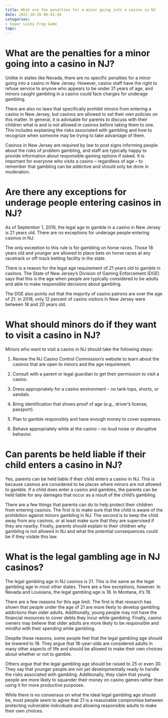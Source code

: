 ```yaml
---
title: What are the penalties for a minor going into a casino in NJ
date: 2022-10-28 06:41:34
categories:
- Super Lucky Frog Game
tags:
---
```



#  What are the penalties for a minor going into a casino in NJ?

Unlike in states like Nevada, there are no specific penalties for a minor going into a casino in New Jersey. However, casino staff have the right to refuse service to anyone who appears to be under 21 years of age, and minors caught gambling in a casino could face charges for underage gambling.

There are also no laws that specifically prohibit minors from entering a casino in New Jersey, but casinos are allowed to set their own policies on this matter. In general, it is advisable for parents to discuss with their children what is and is not allowed in casinos before taking them to one. This includes explaining the risks associated with gambling and how to recognize when someone may be trying to take advantage of them.

Casinos in New Jersey are required by law to post signs informing people about the risks of problem gambling, and staff are typically happy to provide information about responsible gaming options if asked. It is important for everyone who visits a casino – regardless of age – to remember that gambling can be addictive and should only be done in moderation.

#  Are there any exceptions for underage people entering casinos in NJ?

As of September 1, 2019, the legal age to gamble in a casino in New Jersey is 21 years old. There are no exceptions for underage people entering casinos in NJ.

The only exception to this rule is for gambling on horse races. Those 18 years old and younger are allowed to place bets on horse races at any racetrack or off-track betting facility in the state.

There is a reason for the legal age requirement of 21 years old to gamble in casinos. The State of New Jersey’s Division of Gaming Enforcement (DGE) says that this is the age when people are typically considered to be adults and able to make responsible decisions about gambling.

The DGE also points out that the majority of casino patrons are over the age of 21. In 2018, only 12 percent of casino visitors in New Jersey were between 18 and 20 years old.

#  What should minors do if they want to visit a casino in NJ?

Minors who want to visit a casino in NJ should take the following steps:

1. Review the NJ Casino Control Commission’s website to learn about the casinos that are open to minors and the age requirement.

2. Consult with a parent or legal guardian to get their permission to visit a casino.

3. Dress appropriately for a casino environment – no tank tops, shorts, or sandals.

4. Bring identification that shows proof of age (e.g., driver’s license, passport).

5. Plan to gamble responsibly and have enough money to cover expenses.

6. Behave appropriately while at the casino – no loud noise or disruptive behavior.

#  Can parents be held liable if their child enters a casino in NJ?

Yes, parents can be held liable if their child enters a casino in NJ. This is because casinos are considered to be places where minors are not allowed to gamble. If a child does enter a casino and gambles, the parents can be held liable for any damages that occur as a result of the child’s gambling.

There are a few things that parents can do to help protect their children from entering casinos. The first is to make sure that the child is aware of the prohibition against minors gambling in NJ. The second is to keep the child away from any casinos, or at least make sure that they are supervised if they are nearby. Finally, parents should explain to their children why gambling is not allowed in NJ and what the potential consequences could be if they violate this law.

#  What is the legal gambling age in NJ casinos?

The legal gambling age in NJ casinos is 21. This is the same as the legal gambling age in most other states. There are a few exceptions, however. In Nevada and Louisiana, the legal gambling age is 18. In Montana, it’s 19.

There are a few reasons for this age limit. The first is that research has shown that people under the age of 21 are more likely to develop gambling addictions than older adults. Additionally, young people may not have the financial resources to cover debts they incur while gambling. Finally, casino owners may believe that older adults are more likely to be responsible and mindful with their spending while gambling.

Despite these reasons, some people feel that the legal gambling age should be lowered to 18. They argue that 18-year-olds are considered adults in many other aspects of life and should be allowed to make their own choices about whether or not to gamble.

Others argue that the legal gambling age should be raised to 25 or even 30. They say that younger people are not yet developmentally ready to handle the risks associated with gambling. Additionally, they claim that young people are more likely to squander their money on casino games rather than using it for more productive purposes.

While there is no consensus on what the ideal legal gambling age should be, most people seem to agree that 21 is a reasonable compromise between protecting vulnerable individuals and allowing responsible adults to make their own choices.